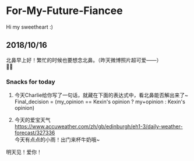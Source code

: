 # For-My-Future-Fiancee
Hi my sweetheart :)  

## 2018/10/16  
北鼻早上好！繁忙的时候也要想念北鼻。（昨天微博照片超可爱——）   
🐙🐇

  
### Snacks for today
1. 今天Charlie给你写了一句话，就藏在下面的表达式中，看北鼻能否解出来了~  
Final_decision = (my_opinion == Kexin's opinion ? my+opinion : Kexin's opinion)


2. 今天的爱宝天气  
https://www.accuweather.com/zh/gb/edinburgh/eh1-3/daily-weather-forecast/327336  
今天有点点的小雨！出门来杯牛奶哦~

明天见！爱你！


